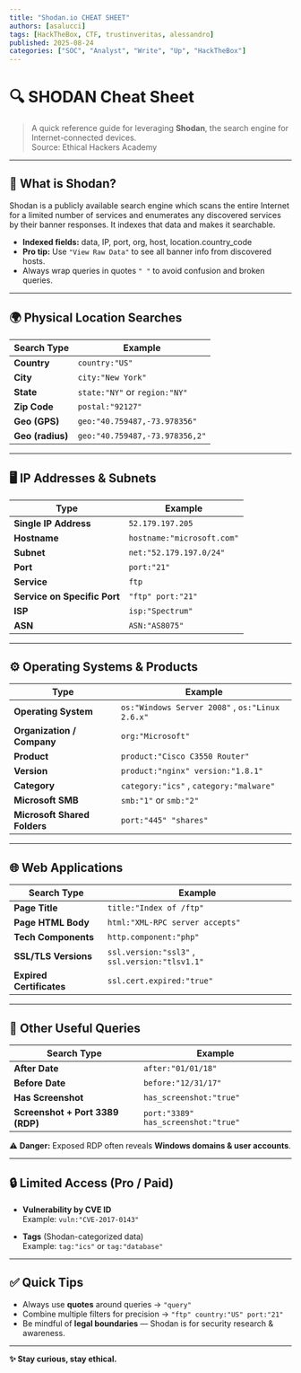 ```yaml
---
title: "Shodan.io CHEAT SHEET"
authors: [asalucci]
tags: [HackTheBox, CTF, trustinveritas, alessandro]
published: 2025-08-24
categories: ["SOC", "Analyst", "Write", "Up", "HackTheBox"]
---
```


# 🔍 SHODAN Cheat Sheet

> A quick reference guide for leveraging **Shodan**, the search engine for Internet-connected devices.  
> Source: Ethical Hackers Academy  

---

## 📌 What is Shodan?

Shodan is a publicly available search engine which scans the entire Internet for a limited number of services and enumerates any discovered services by their banner responses. It indexes that data and makes it searchable.

- **Indexed fields:** data, IP, port, org, host, location.country_code  
- **Pro tip:** Use `"View Raw Data"` to see all banner info from discovered hosts.  
- Always wrap queries in quotes `" "` to avoid confusion and broken queries.

---

## 🌍 Physical Location Searches

| Search Type | Example |
|-------------|---------|
| **Country** | `country:"US"` |
| **City** | `city:"New York"` |
| **State** | `state:"NY"` or `region:"NY"` |
| **Zip Code** | `postal:"92127"` |
| **Geo (GPS)** | `geo:"40.759487,-73.978356"` |
| **Geo (radius)** | `geo:"40.759487,-73.978356,2"` |

---

## 🖥️ IP Addresses & Subnets

| Type | Example |
|------|---------|
| **Single IP Address** | `52.179.197.205` |
| **Hostname** | `hostname:"microsoft.com"` |
| **Subnet** | `net:"52.179.197.0/24"` |
| **Port** | `port:"21"` |
| **Service** | `ftp` |
| **Service on Specific Port** | `"ftp" port:"21"` |
| **ISP** | `isp:"Spectrum"` |
| **ASN** | `ASN:"AS8075"` |

---

## ⚙️ Operating Systems & Products

| Type | Example |
|------|---------|
| **Operating System** | `os:"Windows Server 2008"` , `os:"Linux 2.6.x"` |
| **Organization / Company** | `org:"Microsoft"` |
| **Product** | `product:"Cisco C3550 Router"` |
| **Version** | `product:"nginx" version:"1.8.1"` |
| **Category** | `category:"ics"` , `category:"malware"` |
| **Microsoft SMB** | `smb:"1"` or `smb:"2"` |
| **Microsoft Shared Folders** | `port:"445" "shares"` |

---

## 🌐 Web Applications

| Search Type | Example |
|-------------|---------|
| **Page Title** | `title:"Index of /ftp"` |
| **Page HTML Body** | `html:"XML-RPC server accepts"` |
| **Tech Components** | `http.component:"php"` |
| **SSL/TLS Versions** | `ssl.version:"ssl3"` , `ssl.version:"tlsv1.1"` |
| **Expired Certificates** | `ssl.cert.expired:"true"` |

---

## 📅 Other Useful Queries

| Search Type | Example |
|-------------|---------|
| **After Date** | `after:"01/01/18"` |
| **Before Date** | `before:"12/31/17"` |
| **Has Screenshot** | `has_screenshot:"true"` |
| **Screenshot + Port 3389 (RDP)** | `port:"3389" has_screenshot:"true"` |

⚠️ **Danger:** Exposed RDP often reveals **Windows domains & user accounts**.

---

## 🔒 Limited Access (Pro / Paid)

- **Vulnerability by CVE ID**  
  Example: `vuln:"CVE-2017-0143"`

- **Tags** (Shodan-categorized data)  
  Example: `tag:"ics"` or `tag:"database"`

---

## ✅ Quick Tips

- Always use **quotes** around queries → `"query"`  
- Combine multiple filters for precision → `"ftp" country:"US" port:"21"`  
- Be mindful of **legal boundaries** — Shodan is for security research & awareness.  

---
**✨ Stay curious, stay ethical.**